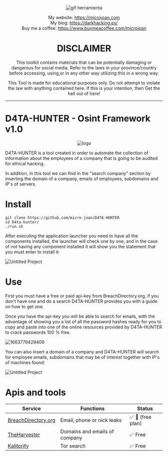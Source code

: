 <div align="center"> 

![gif herramienta](https://user-images.githubusercontent.com/55983491/197573395-ed319879-f022-4bb9-9d32-77beea5c4969.gif)

My website: https://microjoan.com <br>
My blog: https://darkhacking.es/ <br>
Buy me a coffee: https://www.buymeacoffee.com/microjoan

# DISCLAIMER
This toolkit contains materials that can be potentially damaging or dangerous for social media. Refer to the laws in your province/country before accessing, using,or in any other way utilizing this in a wrong way.

This Tool is made for educational purposes only. Do not attempt to violate the law with anything contained here. If this is your intention, then Get the hell out of here!

</div>
<hr>

# D4TA-HUNTER - Osint Framework v1.0 

<div align="center"> 
  
  ![logo](https://user-images.githubusercontent.com/55983491/197543149-350bb400-9156-4e0b-befd-41da1b623899.gif)
  
</div>

D4TA-HUNTER is a tool created in order to automate the collection of information about the employees of a company that is going to be audited for ethical hacking.

In addition, in this tool we can find in the "search company" section by inserting the domain of a company, emails of employees, subdomains and IP's of servers.

#  Install

```
git clone https://github.com/micro-joan/D4TA-HUNTER
cd D4ta-hunter/
./run.sh
```

After executing the application launcher you need to have all the components installed, the launcher will check one by one, and in the case of not having any component installed it will show you the statement that you must enter to install it:

![Untitled Project](https://user-images.githubusercontent.com/55983491/197558489-3215437e-72cf-49eb-a178-979f43fd3a1d.gif)

# Use

First you must have a free or paid api-key from BreachDirectory.org, if you don't have one and do a search D4TA-HUNTER provides you with a guide on how to get one.

Once you have the api-key you will be able to search for emails, with the advantage of showing you a list of all the password hashes ready for you to copy and paste into one of the online resources provided by D4TA-HUNTER to crack passwords 100 % free.

![1663779429409](https://user-images.githubusercontent.com/55983491/197561242-6e5f0b63-fdf2-454e-88a4-051361ab69a4.gif)

You can also insert a domain of a company and D4TA-HUNTER will search for employee emails, subdomains that may be of interest together with IP's of machines found:

![Untitled Project](https://user-images.githubusercontent.com/55983491/197567716-3e724e03-ad79-40be-9cf7-aa5dfe848e30.gif)

# Apis and tools
<table>
  <thead>
  <tr>
    <th>Service</th>
    <th>Functions</th>
    <th>Status</th>
  </tr>
  </thead>
<tbody>
  
<tr>
  <td><a href="[https://haveibeenpwned.com/](https://breachdirectory.org/)" rel="nofollow">BreachDirectory.org</a></td>
  <td>Email, phone or nick leaks</td>
  <td><g-emoji class="g-emoji" alias="white_check_mark" fallback-src="https://github.githubassets.com/images/icons/emoji/unicode/2705.png">✅</g-emoji> <g-emoji class="g-emoji" alias="key" fallback-src="https://github.githubassets.com/images/icons/emoji/unicode/1f511.png">🔑 (free plan)</g-emoji>
  </td>
</tr>
<tr>
  <td><a href="https://www.kali.org/tools/theharvester/" rel="nofollow">TheHarvester</a></td>
   <td>Domains and emails of company</td>
   <td><g-emoji class="g-emoji" alias="white_check_mark" fallback-src="https://github.githubassets.com/images/icons/emoji/unicode/2705.png">✅</g-emoji> Free</g-emoji>
  </td>
</tr>
<tr>
  <td><a href="https://github.com/brainfucksec/kalitorify" rel="nofollow">Kalitorify</a></td>
   <td>Tor search</td>
   <td><g-emoji class="g-emoji" alias="white_check_mark" fallback-src="https://github.githubassets.com/images/icons/emoji/unicode/2705.png">✅</g-emoji> Free</g-emoji>
  </td>
</tr>

</tbody>
</table>
